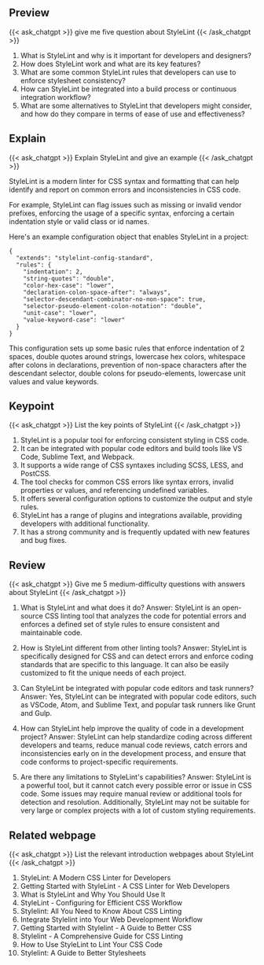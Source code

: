 ## Preview
{{< ask_chatgpt >}}
give me five question about StyleLint
{{< /ask_chatgpt >}}



1. What is StyleLint and why is it important for developers and designers?
2. How does StyleLint work and what are its key features?
3. What are some common StyleLint rules that developers can use to enforce stylesheet consistency?
4. How can StyleLint be integrated into a build process or continuous integration workflow?
5. What are some alternatives to StyleLint that developers might consider, and how do they compare in terms of ease of use and effectiveness?   

## Explain
{{< ask_chatgpt >}}
Explain StyleLint and give an example
{{< /ask_chatgpt >}}



StyleLint is a modern linter for CSS syntax and formatting that can help identify and report on common errors and inconsistencies in CSS code. 

For example, StyleLint can flag issues such as missing or invalid vendor prefixes, enforcing the usage of a specific syntax, enforcing a certain indentation style or valid class or id names.

Here's an example configuration object that enables StyleLint in a project:

```
{
  "extends": "stylelint-config-standard",
  "rules": {
    "indentation": 2,
    "string-quotes": "double",
    "color-hex-case": "lower",
    "declaration-colon-space-after": "always",
    "selector-descendant-combinator-no-non-space": true,
    "selector-pseudo-element-colon-notation": "double",
    "unit-case": "lower",
    "value-keyword-case": "lower"
  }
}
```

This configuration sets up some basic rules that enforce indentation of 2 spaces, double quotes around strings, lowercase hex colors, whitespace after colons in declarations, prevention of non-space characters after the descendant selector,  double colons for pseudo-elements, lowercase unit values and value keywords.   

## Keypoint
{{< ask_chatgpt >}}
List the key points of StyleLint
{{< /ask_chatgpt >}}



1. StyleLint is a popular tool for enforcing consistent styling in CSS code.
2. It can be integrated with popular code editors and build tools like VS Code, Sublime Text, and Webpack.
3. It supports a wide range of CSS syntaxes including SCSS, LESS, and PostCSS.
4. The tool checks for common CSS errors like syntax errors, invalid properties or values, and referencing undefined variables.
5. It offers several configuration options to customize the output and style rules.
6. StyleLint has a range of plugins and integrations available, providing developers with additional functionality.
7. It has a strong community and is frequently updated with new features and bug fixes.   

## Review
{{< ask_chatgpt >}}
Give me 5 medium-difficulty questions with answers about StyleLint
{{< /ask_chatgpt >}}



1. What is StyleLint and what does it do?
Answer: StyleLint is an open-source CSS linting tool that analyzes the code for potential errors and enforces a defined set of style rules to ensure consistent and maintainable code.

2. How is StyleLint different from other linting tools?
Answer: StyleLint is specifically designed for CSS and can detect errors and enforce coding standards that are specific to this language. It can also be easily customized to fit the unique needs of each project.

3. Can StyleLint be integrated with popular code editors and task runners?
Answer: Yes, StyleLint can be integrated with popular code editors, such as VSCode, Atom, and Sublime Text, and popular task runners like Grunt and Gulp.

4. How can StyleLint help improve the quality of code in a development project?
Answer: StyleLint can help standardize coding across different developers and teams, reduce manual code reviews, catch errors and inconsistencies early on in the development process, and ensure that code conforms to project-specific requirements.

5. Are there any limitations to StyleLint's capabilities?
Answer: StyleLint is a powerful tool, but it cannot catch every possible error or issue in CSS code. Some issues may require manual review or additional tools for detection and resolution. Additionally, StyleLint may not be suitable for very large or complex projects with a lot of custom styling requirements.   

## Related webpage
{{< ask_chatgpt >}}
List the relevant introduction webpages about StyleLint
{{< /ask_chatgpt >}}



1. StyleLint: A Modern CSS Linter for Developers
2. Getting Started with StyleLint - A CSS Linter for Web Developers
3. What is StyleLint and Why You Should Use It
4. StyleLint - Configuring for Efficient CSS Workflow
5. Stylelint: All You Need to Know About CSS Linting
6. Integrate Stylelint into Your Web Development Workflow
7. Getting Started with Stylelint - A Guide to Better CSS
8. Stylelint - A Comprehensive Guide for CSS Linting
9. How to Use StyleLint to Lint Your CSS Code
10. Stylelint: A Guide to Better Stylesheets   

